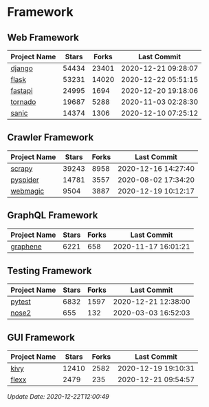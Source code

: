 # Framework

## Web Framework
| Project Name | Stars | Forks | Last Commit |
| ------------ | ----- | ----- | ----------- |
| [django](https://github.com/django/django) | 54434 | 23401 | 2020-12-21 09:28:07 |
| [flask](https://github.com/pallets/flask) | 53231 | 14020 | 2020-12-22 05:51:15 |
| [fastapi](https://github.com/tiangolo/fastapi) | 24995 | 1694 | 2020-12-20 19:18:06 |
| [tornado](https://github.com/tornadoweb/tornado) | 19687 | 5288 | 2020-11-03 02:28:30 |
| [sanic](https://github.com/huge-success/sanic) | 14374 | 1306 | 2020-12-10 07:25:12 |

## Crawler Framework
| Project Name | Stars | Forks | Last Commit |
| ------------ | ----- | ----- | ----------- |
| [scrapy](https://github.com/scrapy/scrapy) | 39243 | 8958 | 2020-12-16 14:27:40 |
| [pyspider](https://github.com/binux/pyspider) | 14781 | 3557 | 2020-08-02 17:34:20 |
| [webmagic](https://github.com/code4craft/webmagic) | 9504 | 3887 | 2020-12-19 10:12:17 |

## GraphQL Framework
| Project Name | Stars | Forks | Last Commit |
| ------------ | ----- | ----- | ----------- |
| [graphene](https://github.com/graphql-python/graphene) | 6221 | 658 | 2020-11-17 16:01:21 |

## Testing Framework
| Project Name | Stars | Forks | Last Commit |
| ------------ | ----- | ----- | ----------- |
| [pytest](https://github.com/pytest-dev/pytest) | 6832 | 1597 | 2020-12-21 12:38:00 |
| [nose2](https://github.com/nose-devs/nose2) | 655 | 132 | 2020-03-03 16:52:03 |

## GUI Framework
| Project Name | Stars | Forks | Last Commit |
| ------------ | ----- | ----- | ----------- |
| [kivy](https://github.com/kivy/kivy) | 12410 | 2582 | 2020-12-19 19:10:31 |
| [flexx](https://github.com/flexxui/flexx) | 2479 | 235 | 2020-12-21 09:54:57 |

*Update Date: 2020-12-22T12:00:49*